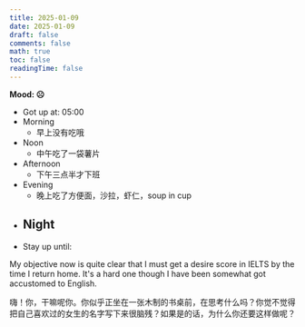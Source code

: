 ```yaml
---
title: 2025-01-09
date: 2025-01-09
draft: false
comments: false
math: true
toc: false
readingTime: false
---
```


**Mood: ☹️**

- Got up at: 05:00 
- Morning
	- 早上没有吃哦
- Noon
	- 中午吃了一袋薯片
- Afternoon
	- 下午三点半才下班
- Evening
	- 晚上吃了方便面，沙拉，虾仁，soup in cup
- Night
	- 
- Stay up until: 

My objective now is quite clear that I must get a desire score in IELTS by the time I return home. It's a hard one though I have been somewhat got accustomed to English.

嗨！你，干嘛呢你。你似乎正坐在一张木制的书桌前，在思考什么吗？你觉不觉得把自己喜欢过的女生的名字写下来很脑残？如果是的话，为什么你还要这样做呢？